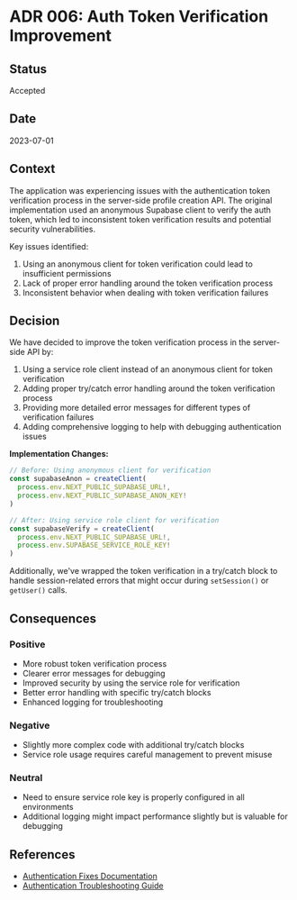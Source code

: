 # ADR 006: Auth Token Verification Improvement

## Status
Accepted

## Date
2023-07-01

## Context
The application was experiencing issues with the authentication token verification process in the server-side profile creation API. The original implementation used an anonymous Supabase client to verify the auth token, which led to inconsistent token verification results and potential security vulnerabilities.

Key issues identified:
1. Using an anonymous client for token verification could lead to insufficient permissions
2. Lack of proper error handling around the token verification process
3. Inconsistent behavior when dealing with token verification failures

## Decision
We have decided to improve the token verification process in the server-side API by:

1. Using a service role client instead of an anonymous client for token verification
2. Adding proper try/catch error handling around the token verification process
3. Providing more detailed error messages for different types of verification failures
4. Adding comprehensive logging to help with debugging authentication issues

**Implementation Changes:**
```typescript
// Before: Using anonymous client for verification
const supabaseAnon = createClient(
  process.env.NEXT_PUBLIC_SUPABASE_URL!,
  process.env.NEXT_PUBLIC_SUPABASE_ANON_KEY!
)

// After: Using service role client for verification
const supabaseVerify = createClient(
  process.env.NEXT_PUBLIC_SUPABASE_URL!,
  process.env.SUPABASE_SERVICE_ROLE_KEY!
)
```

Additionally, we've wrapped the token verification in a try/catch block to handle session-related errors that might occur during `setSession()` or `getUser()` calls.

## Consequences

### Positive
- More robust token verification process
- Clearer error messages for debugging
- Improved security by using the service role for verification
- Better error handling with specific try/catch blocks
- Enhanced logging for troubleshooting

### Negative
- Slightly more complex code with additional try/catch blocks
- Service role usage requires careful management to prevent misuse

### Neutral
- Need to ensure service role key is properly configured in all environments
- Additional logging might impact performance slightly but is valuable for debugging

## References
- [Authentication Fixes Documentation](../authentication-fixes.md)
- [Authentication Troubleshooting Guide](../auth-troubleshooting.md) 